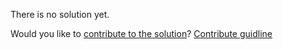 
There is no solution yet.

Would you like to [contribute to the solution](https://github.com/BFEdev/BFE.dev-solutions/blob/main/css/twitter-layout_en.md)? [Contribute guidline](https://github.com/BFEdev/BFE.dev-solutions#how-to-contribute)
